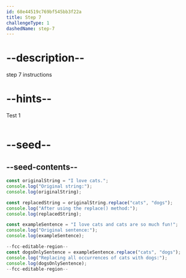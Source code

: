 ```yaml
---
id: 68e44519c769bf545bb3f22a
title: Step 7
challengeType: 1
dashedName: step-7
---
```


# --description--

step 7 instructions

# --hints--

Test 1

```js

```

# --seed--

## --seed-contents--

```js
const originalString = "I love cats.";
console.log("Original string:");
console.log(originalString);

const replacedString = originalString.replace("cats", "dogs");
console.log("After using the replace() method:");
console.log(replacedString);

const exampleSentence = "I love cats and cats are so much fun!";
console.log("Original sentence:");
console.log(exampleSentence);

--fcc-editable-region--
const dogsOnlySentence = exampleSentence.replace("cats", "dogs");
console.log("Replacing all occurrences of cats with dogs:");
console.log(dogsOnlySentence);
--fcc-editable-region--
```
